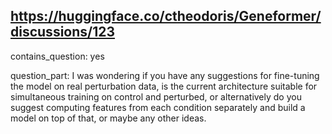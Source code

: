 ## https://huggingface.co/ctheodoris/Geneformer/discussions/123

contains_question: yes

question_part: I was wondering if you have any suggestions for fine-tuning the model on real perturbation data, is the current architecture suitable for simultaneous training on control and perturbed, or alternatively do you suggest computing features from each condition separately and build a model on top of that, or maybe any other ideas.